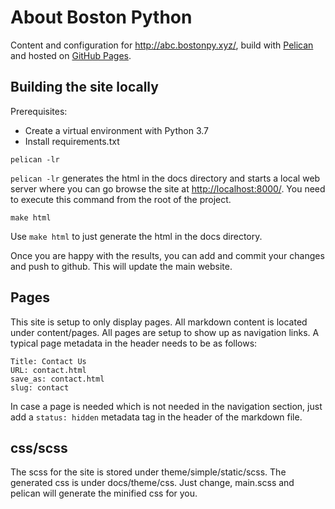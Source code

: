 # About Boston Python

Content and configuration for <http://abc.bostonpy.xyz/>, build with [Pelican](https://blog.getpelican.com/) and hosted on [GitHub Pages](https://pages.github.com/).

## Building the site locally

Prerequisites:
- Create a virtual environment with Python 3.7
- Install requirements.txt

```
pelican -lr
```

`pelican -lr` generates the html in the docs directory and starts a local web server where you can go browse the site at <http://localhost:8000/>. You need to execute this command from the root of the project.

```
make html
```

Use `make html` to just generate the html in the docs directory. 

Once you are happy with the results, you can add and commit your changes and push to github. This will update the main website.

## Pages 
This site is setup to only display pages. All markdown content is located under content/pages. All pages are setup to show up as navigation links. A typical page metadata in the header needs to be as follows:

```
Title: Contact Us
URL: contact.html
save_as: contact.html
slug: contact
```

In case a page is needed which is not needed in the navigation section, just add a `status: hidden` metadata tag in the header of the markdown file.

## css/scss

The scss for the site is stored under theme/simple/static/scss. The generated css is under docs/theme/css. Just change, main.scss and pelican will generate the minified css for you.

